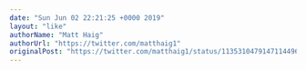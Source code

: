 ```yaml
---
date: "Sun Jun 02 22:21:25 +0000 2019"
layout: "like"
authorName: "Matt Haig"
authorUrl: "https://twitter.com/matthaig1"
originalPost: "https://twitter.com/matthaig1/status/1135310479147114496"
---
```


